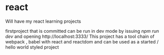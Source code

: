 # react
Will have my react learning projects

firstproject that is committed can be run in dev mode by issuing  <i>npm run dev </i> and opening http://localhost:3333/
This project has a tool chain of webpack , babel with react and reactdom and can be used as a started / hello world styled project 
